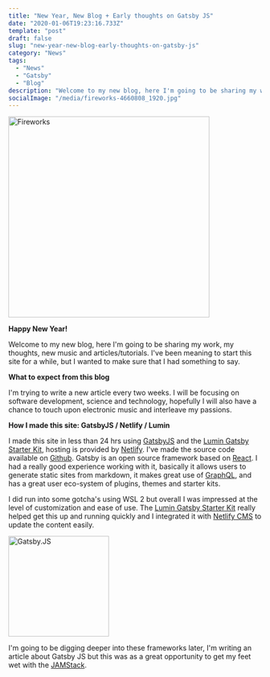 ```yaml
---
title: "New Year, New Blog + Early thoughts on Gatsby JS"
date: "2020-01-06T19:23:16.733Z"  
template: "post"
draft: false
slug: "new-year-new-blog-early-thoughts-on-gatsby-js"
category: "News"
tags:
  - "News"
  - "Gatsby"
  - "Blog"
description: "Welcome to my new blog, here I'm going to be sharing my work, my thoughts, new music and articles/tutorials."
socialImage: "/media/fireworks-4660808_1920.jpg"
---
```



<img src="/media/fireworks-4660808_1920.jpg" alt="Fireworks" width="400">

**Happy New Year!**

Welcome to my new blog, here I'm going to be sharing my work, my thoughts, new music and articles/tutorials.   I've been meaning to start this site for a while, but I wanted to make sure that I had something to say.

**What to expect from this blog**

I'm trying to write a new article every two weeks.  I will be focusing on software development, science and technology, hopefully I will also have a chance to touch upon electronic music and interleave my passions.

**How I made this site: GatsbyJS / Netlify / Lumin**

I made this site in less than 24 hrs using [GatsbyJS](https://www.gatsbyjs.org/) and the [Lumin Gatsby Starter Kit](https://github.com/alxshelepenok/gatsby-starter-lumen), hosting is provided by [Netlify](https://www.netlify.com/).  I've made the source code available on [Github](https://github.com/seandearnaley/seandearnaley.com).   Gatsby is an open source framework based on [React](https://reactjs.org/).  I had a really good experience working with it, basically it allows users to generate static sites from markdown, it makes great use of [GraphQL](https://graphql.org/), and has a great user eco-system of plugins, themes and starter kits.

I did run into some gotcha's using WSL 2 but overall I was impressed at the level of customization and ease of use.   The [Lumin Gatsby Starter Kit](https://github.com/alxshelepenok/gatsby-starter-lumen) really helped get this up and running quickly and I integrated it with [Netlify CMS](https://www.netlifycms.org/) to update the content easily.

<img src="/media/Gatsby_Logo.png" alt="Gatsby.JS" width="200">

I'm going to be digging deeper into these frameworks later, I'm writing an article about Gatsby JS but this was as a great opportunity to get my feet wet with the [JAMStack](https://jamstack.org/).